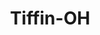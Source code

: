 ---
title: Tiffin-OH
slug: tiffin-oh
f_state:
- cms/state/ohio.md
f_locations:
- cms/payday-loan/advance-america-2114.md
- cms/payday-loan/cashland-9182.md
- cms/payday-loan/check-into-cash-12244.md
- cms/payday-loan/check-into-cash-of-ohio-13541.md
- cms/payday-loan/fast-cash-of-ohio-inc-17825.md
- cms/payday-loan/national-cash-advance-22567.md
- cms/payday-loan/national-cash-advance-22620.md
- cms/payday-loan/national-cash-advance-22621.md
updated-on: '2024-05-30T13:41:28.615Z'
created-on: '2024-05-30T13:41:28.615Z'
published-on: '2024-05-30T13:54:32.469Z'
f_city: Tiffin
layout: '[city].html'
tags: city
---